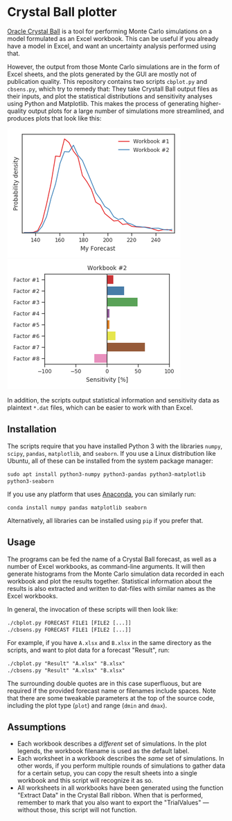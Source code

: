 # Crystal Ball plotter
[Oracle Crystal Ball][ocb] is a tool for performing Monte Carlo simulations
on a model formulated as an Excel workbook. This can be useful if you already
have a model in Excel, and want an uncertainty analysis performed using that.

However, the output from those Monte Carlo simulations are in the form of Excel
sheets, and the plots generated by the GUI are mostly not of publication quality.
This repository contains two scripts `cbplot.py` and `cbsens.py`, which try to
remedy that: They take Crystall Ball output files as their inputs, and plot the
statistical distributions and sensitivity analyses using Python and Matplotlib.
This makes the process of generating higher-quality output plots for a large
number of simulations more streamlined, and produces plots that look like this:

![Distribution plot][dist]
![Sensitivity plot][sens]

In addition, the scripts output statistical information and sensitivity data as
plaintext `*.dat` files, which can be easier to work with than Excel.

[dist]: distribution.png
[sens]: sensitivity.png
[ocb]: https://www.oracle.com/applications/crystalball/

## Installation
The scripts require that you have installed Python 3 with the libraries `numpy`,
`scipy`, `pandas`, `matplotlib`, and `seaborn`. If you use a Linux distribution
like Ubuntu, all of these can be installed from the system package manager:

    sudo apt install python3-numpy python3-pandas python3-matplotlib python3-seaborn
    
If you use any platform that uses [Anaconda][conda], you can similarly run:

    conda install numpy pandas matplotlib seaborn
    
Alternatively, all libraries can be installed using `pip` if you prefer that.
    
[conda]: https://www.anaconda.com/distribution/
    
## Usage
The programs can be fed the name of a Crystal Ball forecast, as
well as a number of Excel workbooks, as command-line arguments.
It will then generate histograms from the Monte Carlo simulation
data recorded in each workbook and plot the results together.
Statistical information about the results is also extracted and
written to dat-files with similar names as the Excel workbooks.

In general, the invocation of these scripts will then look like:

    ./cbplot.py FORECAST FILE1 [FILE2 [...]]
    ./cbsens.py FORECAST FILE1 [FILE2 [...]]

For example, if you have `A.xlsx` and `B.xlsx` in the same directory 
as the scripts, and want to plot data for a forecast "Result", run:

    ./cbplot.py "Result" "A.xlsx" "B.xlsx"
    ./cbsens.py "Result" "A.xlsx" "B.xlsx"

The surrounding double quotes are in this case superfluous, but are
required if the provided forecast name or filenames include spaces.
Note that there are some tweakable parameters at the top of the source 
code, including the plot type (`plot`) and range (`dmin` and `dmax`).

## Assumptions
- Each workbook describes a *different* set of simulations. In the
  plot legends, the workbook filename is used as the default label.
- Each worksheet in a workbook describes the *same* set of simulations.
  In other words, if you perform multiple rounds of simulations to
  gather data for a certain setup, you can copy the result sheets
  into a single workbook and this script will recognize it as so.
- All worksheets in all workbooks have been generated using the
  function "Extract Data" in the Crystal Ball ribbon. When that
  is performed, remember to mark that you also want to export the
  "TrialValues" — without those, this script will not function.
